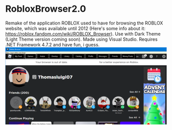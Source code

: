 # RobloxBrowser2.0
Remake of the application ROBLOX used to have for browsing the ROBLOX website, which was available until 2012 (Here's some info about it: https://roblox.fandom.com/wiki/ROBLOX_Browser). Use with Dark Theme (Light Theme version coming soon).
Made using Visual Studio. Requires .NET Framework 4.7.2 and
 have fun, i guess.
![alt text](https://github.com/Thomasluigi07/RobloxBrowser2.0/blob/main/screenshot_1.0.PNG)

